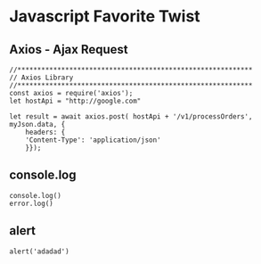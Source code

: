 # Javascript  Favorite Twist

## Axios - Ajax Request
```
//***********************************************************
// Axios Library
//***********************************************************
const axios = require('axios');
let hostApi = "http://google.com"

let result = await axios.post( hostApi + '/v1/processOrders', myJson.data, {
    headers: {
	'Content-Type': 'application/json'
    }});
```


## console.log
```
console.log()
error.log()
```

## alert
```
alert('adadad')
```


